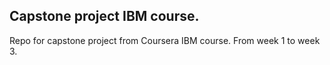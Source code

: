 ## Capstone project IBM course.

Repo for capstone project from Coursera IBM course. From week 1 to week 3.
